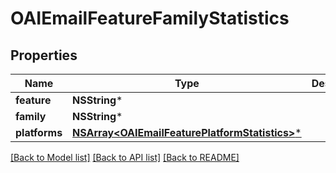 # OAIEmailFeatureFamilyStatistics

## Properties
Name | Type | Description | Notes
------------ | ------------- | ------------- | -------------
**feature** | **NSString*** |  | 
**family** | **NSString*** |  | 
**platforms** | [**NSArray&lt;OAIEmailFeaturePlatformStatistics&gt;***](OAIEmailFeaturePlatformStatistics) |  | 

[[Back to Model list]](../README#documentation-for-models) [[Back to API list]](../README#documentation-for-api-endpoints) [[Back to README]](../README)


